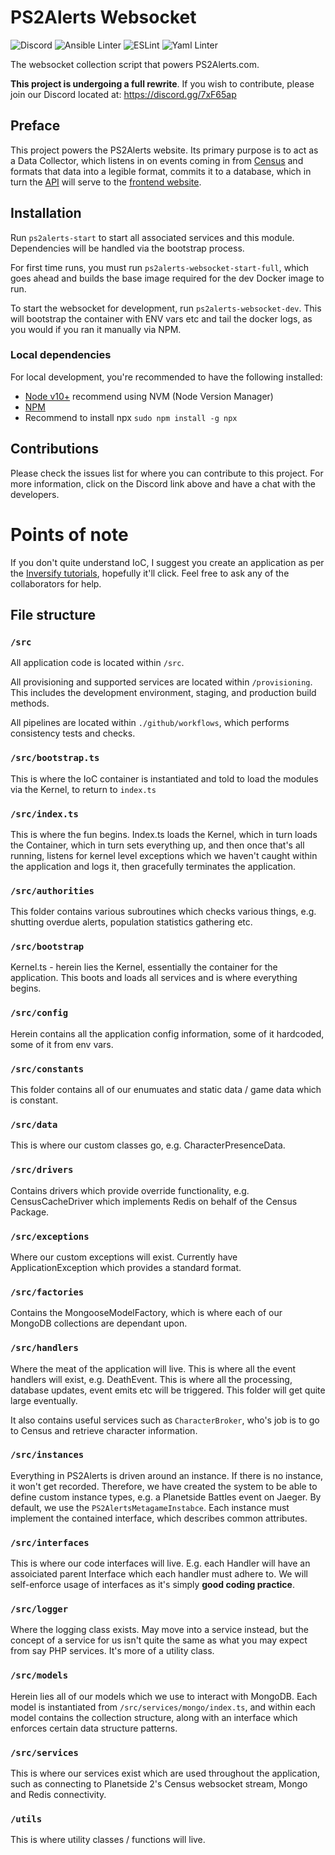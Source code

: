 # PS2Alerts Websocket

![Discord](https://img.shields.io/discord/708061542649954315?label=Discord) ![Ansible Linter](https://github.com/ps2alerts/websocket/workflows/Ansible%20Linter/badge.svg) ![ESLint](https://github.com/ps2alerts/websocket/workflows/ESLint/badge.svg) ![Yaml Linter](https://github.com/ps2alerts/websocket/workflows/Yaml%20Linter/badge.svg)

The websocket collection script that powers PS2Alerts.com.

**This project is undergoing a full rewrite**. If you wish to contribute, please join our Discord located at: https://discord.gg/7xF65ap

## Preface

This project powers the PS2Alerts website. Its primary purpose is to act as a Data Collector, which listens in on events coming in from [Census](https://census.daybreakgames.com) and formats that data into a legible format, commits it to a database, which in turn the [API](https://github.com/PS2Alerts/api) will serve to the [frontend website](https://github.com/PS2Alerts/website).

## Installation

Run `ps2alerts-start` to start all associated services and this module. Dependencies will be handled via the bootstrap process.

For first time runs, you must run `ps2alerts-websocket-start-full`, which goes ahead and builds the base image required for the dev Docker image to run.

To start the websocket for development, run `ps2alerts-websocket-dev`. This will bootstrap the container with ENV vars etc and tail the docker logs, as you would if you ran it manually via NPM.

### Local dependencies

For local development, you're recommended to have the following installed:

* [Node v10+](https://nodejs.org/en/download) recommend using NVM (Node Version Manager)
* [NPM](https://www.npmjs.com/get-npm)
* Recommend to install npx `sudo npm install -g npx`

## Contributions

Please check the issues list for where you can contribute to this project. For more information, click on the Discord link above and have a chat with the developers.

# **Points of note**

If you don't quite understand IoC, I suggest you create an application as per the [Inversify tutorials](https://github.com/inversify/inversify-basic-example), hopefully it'll click. Feel free to ask any of the collaborators for help.

## File structure 

### `/src`

All application code is located within `/src`.

All provisioning and supported services are located within `/provisioning`. This includes the development environment, staging, and production build methods.

All pipelines are located within `./github/workflows`, which performs consistency tests and checks.

### `/src/bootstrap.ts`

This is where the IoC container is instantiated and told to load the modules via the Kernel, to return to `index.ts`

### `/src/index.ts`

This is where the fun begins. Index.ts loads the Kernel, which in turn loads the Container, which in turn sets everything up, and then once that's all running, listens for kernel level exceptions which we haven't caught within the application and logs it, then gracefully terminates the application.

### `/src/authorities`

This folder contains various subroutines which checks various things, e.g. shutting overdue alerts, population statistics gathering etc.

### `/src/bootstrap`

Kernel.ts - herein lies the Kernel, essentially the container for the application. This boots and loads all services and is where everything begins.

### `/src/config`

Herein contains all the application config information, some of it hardcoded, some of it from env vars.

### `/src/constants`

This folder contains all of our enumuates and static data / game data which is constant.

### `/src/data`

This is where our custom classes go, e.g. CharacterPresenceData.

### `/src/drivers`

Contains drivers which provide override functionality, e.g. CensusCacheDriver which implements Redis on behalf of the Census Package.

### `/src/exceptions`

Where our custom exceptions will exist. Currently have ApplicationException which provides a standard format.

### `/src/factories`

Contains the MongooseModelFactory, which is where each of our MongoDB collections are dependant upon.

### `/src/handlers`

Where the meat of the application will live. This is where all the event handlers will exist, e.g. DeathEvent. This is where all the processing, database updates, event emits etc will be triggered. This folder will get quite large eventually.

It also contains useful services such as `CharacterBroker`, who's job is to go to Census and retrieve character information.

### `/src/instances`

Everything in PS2Alerts is driven around an instance. If there is no instance, it won't get recorded. Therefore, we have created the system to be able to define custom instance types, e.g. a Planetside Battles event on Jaeger. By default, we use the `PS2AlertsMetagameInstabce`. Each instance must implement the contained interface, which describes common attributes.

### `/src/interfaces`

This is where our code interfaces will live. E.g. each Handler will have an assoiciated parent Interface which each handler must adhere to. We will self-enforce usage of interfaces as it's simply **good coding practice**.

### `/src/logger`

Where the logging class exists. May move into a service instead, but the concept of a service for us isn't quite the same as what you may expect from say PHP services. It's more of a utility class.

### `/src/models`

Herein lies all of our models which we use to interact with MongoDB. Each model is instantiated from `/src/services/mongo/index.ts`, and within each model contains the collection structure, along with an interface which enforces certain data structure patterns.

### `/src/services`

This is where our services exist which are used throughout the application, such as connecting to Planetside 2's Census websocket stream, Mongo and Redis connectivity.

### `/utils`

This is where utility classes / functions will live.
